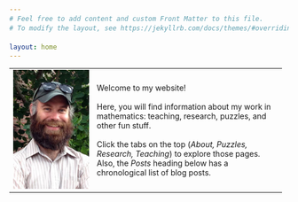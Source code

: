 ```yaml
---
# Feel free to add content and custom Front Matter to this file.
# To modify the layout, see https://jekyllrb.com/docs/themes/#overriding-theme-defaults

layout: home
---
```


<table style="border-collapse: collapse; width: 97.7137%;" border="0">
    <tbody>
        <tr>
            <td style="width: 30%;">
                <img src="assets/images/bws-pic.jpg" width="250px"/>
            </td>
            <td style="width: 68%;">Welcome to my website! <br><br> Here, you will find information about my work in mathematics: teaching, research, puzzles, and other fun stuff. <br><br> Click the tabs on the top (<em>About, Puzzles, Research, Teaching</em>) to explore those pages. Also, the <em>Posts</em> heading below has a chronological list of blog posts.
            </td>
        </tr>
    </tbody>
</table>
